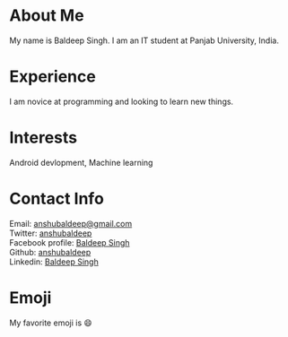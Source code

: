 # About Me
My name is Baldeep Singh. I am an IT student at Panjab University, India.
# Experience
I am novice at programming and looking to learn new things.
# Interests
Android devlopment, Machine learning
# Contact Info
Email: [anshubaldeep@gmail.com](mailto:anshubaldeep@gmail.com)  
Twitter: [anshubaldeep](https://twitter.com/anshubaldeep)  
Facebook profile: [Baldeep Singh](https://www.facebook.com/baldeep.singh.583)  
Github: [anshubaldeep](https://github.com/anshubaldeep)  
Linkedin: [Baldeep Singh](https://www.linkedin.com/in/baldeep-singh-b2a234ab)
# Emoji
My favorite emoji is :smile:
